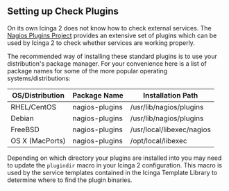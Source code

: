 ## Setting up Check Plugins

On its own Icinga 2 does not know how to check external services. The
[Nagios Plugins Project](https://www.nagios-plugins.org/) provides an extensive
set of plugins which can be used by Icinga 2 to check whether services are
working properly.

The recommended way of installing these standard plugins is to use your
distribution's package manager. For your convenience here is a list of package
names for some of the more popular operating systems/distributions:

OS/Distribution | Package Name   | Installation Path
----------------|----------------|---------------------------
RHEL/CentOS     | nagios-plugins | /usr/lib/nagios/plugins
Debian          | nagios-plugins | /usr/lib/nagios/plugins
FreeBSD         | nagios-plugins | /usr/local/libexec/nagios
OS X (MacPorts) | nagios-plugins | /opt/local/libexec

Depending on which directory your plugins are installed into you may need to
update the `plugindir` macro in your Icinga 2 configuration. This macro is used
by the service templates contained in the Icinga Template Library to determine
where to find the plugin binaries.